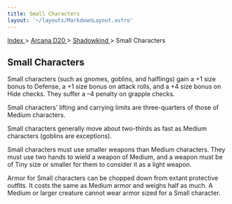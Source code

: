 ```yaml
---
title: Small Characters
layout: '~/layouts/MarkdownLayout.astro'
---
```


[ Index ](/) > [ Arcana D20 ](/arcana.d20.srd) > [ Shadowkind ](/arcana.d20.srd/shadowkind) > Small Characters

##  Small Characters

Small characters (such as gnomes, goblins, and halflings) gain a +1 size bonus
to Defense, a +1 size bonus on attack rolls, and a +4 size bonus on Hide
checks. They suffer a –4 penalty on grapple checks.

Small characters’ lifting and carrying limits are three-quarters of those of
Medium characters.

Small characters generally move about two-thirds as fast as Medium characters
(goblins are exceptions).

Small characters must use smaller weapons than Medium characters. They must
use two hands to wield a weapon of Medium, and a weapon must be of Tiny size
or smaller for them to consider it as a light weapon.

Armor for Small characters can be chopped down from extant protective outfits.
It costs the same as Medium armor and weighs half as much. A Medium or larger
creature cannot wear armor sized for a Small character.


